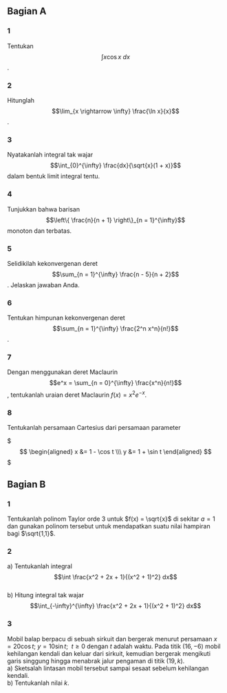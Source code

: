 ## Bagian A

### 1
Tentukan $$\int x \cos x\ dx$$.

### 2
Hitunglah $$\lim_{x \rightarrow \infty} \frac{\ln x}{x}$$.

### 3
Nyatakanlah integral tak wajar $$\int_{0}^{\infty} \frac{dx}{\sqrt{x}(1 + x)}$$ dalam bentuk limit integral tentu.

### 4
Tunjukkan bahwa barisan $$\left\{ \frac{n}{n + 1} \right\}_{n = 1}^{\infty}$$ monoton dan terbatas.

### 5
Selidikilah kekonvergenan deret $$\sum_{n = 1}^{\infty} \frac{n - 5}{n + 2}$$. Jelaskan jawaban Anda.

### 6
Tentukan himpunan kekonvergenan deret $$\sum_{n = 1}^{\infty} \frac{2^n x^n}{n!}$$.

### 7
Dengan menggunakan deret Maclaurin $$e^x = \sum_{n = 0}^{\infty} \frac{x^n}{n!}$$, tentukanlah uraian deret Maclaurin $f(x) = x^2 e^{-x}$. 

### 8
Tentukanlah persamaan Cartesius dari persamaan parameter

$$$
\begin{aligned}
x &= 1 - \cos t \\\
y &= 1 + \sin t
\end{aligned}
$$$

## Bagian B

### 1
Tentukanlah polinom Taylor orde 3 untuk $f(x) = \sqrt{x}$ di sekitar $a = 1$ dan gunakan polinom tersebut untuk mendapatkan suatu nilai hampiran bagi $\sqrt{1,1}$.

### 2
a) Tentukanlah integral $$\int \frac{x^2 + 2x + 1}{(x^2 + 1)^2} dx$$  
b) Hitung integral tak wajar $$\int_{-\infty}^{\infty} \frac{x^2 + 2x + 1}{(x^2 + 1)^2} dx$$

### 3
Mobil balap berpacu di sebuah sirkuit dan bergerak menurut persamaan $x = 20 \cos t$; $y = 10 \sin t$; $\ t \ge 0$ dengan $t$ adalah waktu. Pada titik $(16,-6)$ mobil kehilangan kendali dan keluar dari sirkuit, kemudian bergerak mengikuti garis singgung hingga menabrak jalur pengaman di titik $(19, k)$.  
a) Sketsalah lintasan mobil tersebut sampai sesaat sebelum kehilangan kendali.  
b) Tentukanlah nilai $k$.  